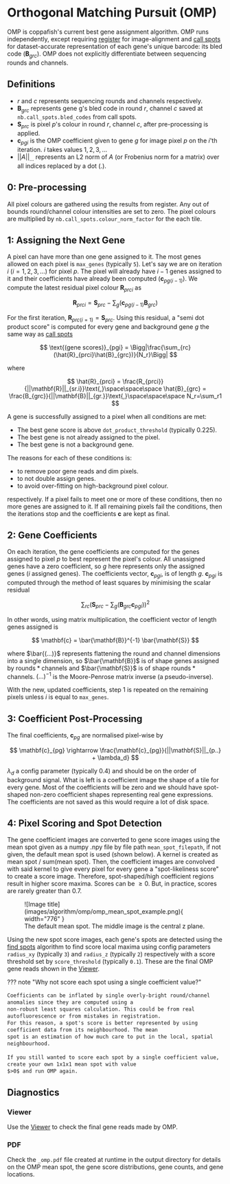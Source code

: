 # Orthogonal Matching Pursuit (OMP)

OMP is coppafish's current best gene assignment algorithm. OMP runs independently, except requiring 
[register](overview.md#register) for image-alignment and [call spots](overview.md#call-spots) for dataset-accurate 
representation of each gene's unique barcode: its bled code ($\mathbf{B}_{grc}$). OMP does not explicitly differentiate 
between sequencing rounds and channels.

## Definitions

- $r$ and $c$ represents sequencing rounds and channels respectively.
- $\mathbf{B}_{grc}$ represents gene g's bled code in round $r$, channel $c$ saved at `nb.call_spots.bled_codes` from 
call spots.
- $\mathbf{S}_{prc}$ is pixel $p$'s colour in round $r$, channel $c$, after pre-processing is applied.
- $\mathbf{c}_{pgi}$ is the OMP coefficient given to gene $g$ for image pixel $p$ on the $i$'th iteration. $i$ takes 
values $1, 2, 3, ...$
- $||A||_{...}$ represents an L2 norm of $A$ (or Frobenius norm for a matrix) over all indices replaced by a dot ($.$).

## 0: Pre-processing

All pixel colours are gathered using the results from register. Any out of bounds round/channel colour intensities are 
set to zero. The pixel colours are multiplied by `nb.call_spots.colour_norm_factor` for the each tile.

## 1: Assigning the Next Gene

A pixel can have more than one gene assigned to it. The most genes allowed on each pixel is `max_genes` 
(typically `5`). Let's say we are on iteration $i$ ($i = 1, 2, 3, ...$) for pixel $p$. The pixel will already have 
$i - 1$ genes assigned to it and their coefficients have already been computed ($\mathbf{c}_{pg(i - 1)}$). We compute 
the latest residual pixel colour $\mathbf{R}_{prci}$ as 

$$
\mathbf{R}_{prci} = \mathbf{S}_{prc} - \sum_g(\mathbf{c}_{pg(i - 1)}\mathbf{B}_{grc})
$$

For the first iteration, $\mathbf{R}_{prc(i=1)} = \mathbf{S}_{prc}$. Using this residual, a "semi dot product score" is 
computed for every gene and background gene $g$ the same way as 
[call spots](call_spots.md#6-and-7-application-of-scales-computation-of-final-scores-and-bleed-matrix)

$$
\text{(gene scores)}_{pgi} = \Bigg|\frac{\sum_{rc}(\hat{R}_{prci}\hat{B}_{grc})}{N_r}\Bigg|
$$

where

$$
\hat{R}_{prci} = \frac{R_{prci}}{||\mathbf{R}||_{sr.i}}\text{,}\space\space\space
\hat{B}_{grc} = \frac{B_{grc}}{||\mathbf{B}||_{gr.}}\text{,}\space\space\space
N_r=\sum_r1
$$

A gene is successfully assigned to a pixel when all conditions are met:

- The best gene score is above `dot_product_threshold` (typically 0.225).
- The best gene is not already assigned to the pixel.
- The best gene is not a background gene.

The reasons for each of these conditions is:

- to remove poor gene reads and dim pixels.
- to not double assign genes.
- to avoid over-fitting on high-background pixel colour.

respectively. If a pixel fails to meet one or more of these conditions, then no more genes are assigned to it. If all 
remaining pixels fail the conditions, then the iterations stop and the coefficients $\mathbf{c}$ are kept as final.

## 2: Gene Coefficients

On each iteration, the gene coefficients are computed for the genes assigned to pixel $p$ to best represent the 
pixel's colour. All unassigned genes have a zero coefficient, so $g$ here represents only the assigned genes ($i$ 
assigned genes). The coefficients vector, $\mathbf{c}_{pgi}$, is of length $g$. $\mathbf{c}_{pgi}$ is computed through 
the method of least squares by minimising the scalar residual 

$$
\sum_{rc}(\mathbf{S}_{prc} - \sum_{g}(\mathbf{B}_{grc}\mathbf{c}_{pgi}))^2
$$

In other words, using matrix multiplication, the coefficient vector of length genes assigned is 

$$
\mathbf{c} = \bar{\mathbf{B}}^{-1} \bar{\mathbf{S}}
$$

where $\bar{(...)}$ represents flattening the round and channel dimensions into a single dimension, so 
$\bar{\mathbf{B}}$ is of shape $\text{genes assigned}$ by $\text{rounds}*\text{channels}$ and $\bar{\mathbf{S}}$ is of 
shape $\text{rounds} * \text{channels}$. $(...)^{-1}$ is the Moore-Penrose matrix inverse (a pseudo-inverse).

With the new, updated coefficients, step 1 is repeated on the remaining pixels unless $i$ is equal to `max_genes`.

## 3: Coefficient Post-Processing

The final coefficients, $\mathbf{c}_{pg}$ are normalised pixel-wise by

$$
\mathbf{c}_{pg} \rightarrow \frac{\mathbf{c}_{pg}}{||\mathbf{S}||_{p..} + \lambda_d}
$$

$\lambda_d$ a config parameter (typically 0.4) and should be on the order of background signal. What is left is a 
coefficient image the shape of a tile for every gene. Most of the coefficients will be zero and we should have 
spot-shaped non-zero coefficient shapes representing real gene expressions. The coefficients are not saved as this 
would require a lot of disk space.

## 4: Pixel Scoring and Spot Detection

The gene coefficient images are converted to gene score images using the mean spot given as a numpy .npy file by file 
path `mean_spot_filepath`, if not given, the default mean spot is used (shown below). A kernel is created as mean spot 
/ sum(mean spot). Then, the coefficient images are convolved with said kernel to give every pixel for every gene a 
"spot-likeliness score" to create a score image. Therefore, spot-shaped/high coefficient regions result in higher score 
maxima. Scores can be $\geq 0$. But, in practice, scores are rarely greater than $0.7$.

<figure markdown="span">
  ![Image title](images/algorithm/omp/omp_mean_spot_example.png){ width="776" }
  <figcaption>The default mean spot. The middle image is the central z plane.</figcaption>
</figure>

Using the new spot score images, each gene's spots are detected using the [find spots](find_spots.md) algorithm to find 
score local maxima using config parameters `radius_xy` (typically `3`) and `radius_z` (typically `2`) respectively with 
a score threshold set by `score_threshold` (typically `0.1`). These are the final OMP gene reads shown in the 
[Viewer](diagnostics.md#viewer).

??? note "Why not score each spot using a single coefficient value?"

    Coefficients can be inflated by single overly-bright round/channel anomalies since they are computed using a 
    non-robust least squares calculation. This could be from real autofluorescence or from mistakes in registration. 
    For this reason, a spot's score is better represented by using coefficient data from its neighbourhood. The mean 
    spot is an estimation of how much care to put in the local, spatial neighbourhood.

    If you still wanted to score each spot by a single coefficient value, create your own 1x1x1 mean spot with value 
    $>0$ and run OMP again.

## Diagnostics

### Viewer

Use the [Viewer](diagnostics.md#viewer) to check the final gene reads made by OMP.

### PDF

Check the `_omp.pdf` file created at runtime in the output directory for details on the OMP mean spot, the gene score 
distributions, gene counts, and gene locations.
